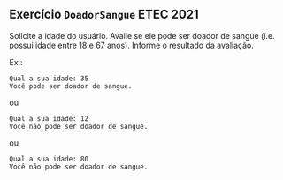 ## Exercício `DoadorSangue` ETEC 2021

Solicite a idade do usuário. Avalie se ele pode ser doador de sangue (i.e. possui idade entre 18 e 67 anos). Informe o resultado da avaliação.

Ex.:
```
Qual a sua idade: 35
Você pode ser doador de sangue.
```
ou
```
Qual a sua idade: 12
Você não pode ser doador de sangue.
```
ou
```
Qual a sua idade: 80
Você não pode ser doador de sangue.
```